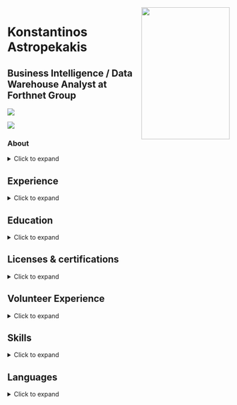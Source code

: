 <img align="right" width="200" height="299" src="https://github.com/std138001/desktop-tutorial/blob/master/profile_photo_scaled.gif">

# Konstantinos Astropekakis
## Business Intelligence / Data Warehouse Analyst at Forthnet Group


[<img src="https://github.com/std138001/desktop-tutorial/blob/master/mailicon-small.png">](mailto:std138001@ac.eap.gr)

[<img src="https://github.com/std138001/desktop-tutorial/blob/master/LinkedIn-Icon-small.png">](https://www.linkedin.com/in/konstantinos-astropekakis-b0ba74143/) 

### About
<details>
<summary>Click to expand</summary>
Experienced Business Intelligence Analyst with a demonstrated history of working in the telecommunications industry. Skilled in Oracle Database, PL/SQL, MySQL, Sybase, Oracle ODI, BI Publisher and Infoview. Strong research professional. Currenltly studying in a Master of Science - MS focused in Pervasive and Mobile Computing Systems Msc from Hellenic Open University.
</details>


## Experience

<details>
<summary>Click to expand</summary>
</details>


## Education

<details>
<summary>Click to expand</summary>
</details>

## Licenses & certifications

<details>
<summary>Click to expand</summary>
</details>

## Volunteer Experience

<details>
<summary>Click to expand</summary>
</details>

## Skills

<details>
<summary>Click to expand</summary>
</details>

## Languages
<details>
<summary>Click to expand</summary>
</details>
